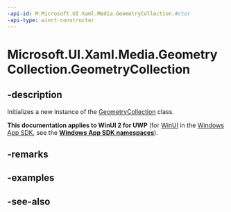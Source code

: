 ```yaml
---
-api-id: M:Microsoft.UI.Xaml.Media.GeometryCollection.#ctor
-api-type: winrt constructor
---
```


<!-- Method syntax
public GeometryCollection()
-->

# Microsoft.UI.Xaml.Media.GeometryCollection.GeometryCollection

## -description
Initializes a new instance of the [GeometryCollection](geometrycollection.md) class.

**This documentation applies to WinUI 2 for UWP** (for [WinUI](/windows/apps/winui/winui3/) in the [Windows App SDK](/windows/apps/windows-app-sdk/), see the **[Windows App SDK namespaces](/windows/windows-app-sdk/api/winrt/)**).

## -remarks

## -examples

## -see-also

